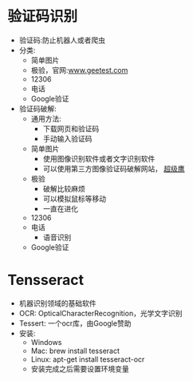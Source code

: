 # 验证码识别
- 验证码:防止机器人或者爬虫
- 分类:
    - 简单图片
    - 极验，官网:www.geetest.com
    - 12306
    - 电话
    - Google验证
- 验证码破解:
    - 通用方法:
        - 下载网页和验证码
        - 手动输入验证码
    - 简单图片
        - 使用图像识别软件或者文字识别软件
        - 可以使用第三方图像验证码破解网站， [超级鹰](http://www.chaojiying.com)
    - 极验  
        - 破解比较麻烦
        - 可以模拟鼠标等移动
        - 一直在进化   
    - 12306
    - 电话
        - 语音识别
    - Google验证 
    
    
# Tensseract       
- 机器识别领域的基础软件
- OCR: OpticalCharacterRecognition，光学文字识别
- Tessert: 一个ocr库，由Google赞助
- 安装:
    - Windows
    - Mac: brew install tesseract
    - Linux: apt-get install tesseract-ocr
    - 安装完成之后需要设置环境变量
    
    
    